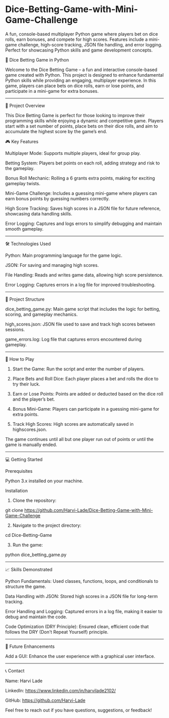 # Dice-Betting-Game-with-Mini-Game-Challenge
A fun, console-based multiplayer Python game where players bet on dice rolls, earn bonuses, and compete for high scores. Features include a mini-game challenge, high-score tracking, JSON file handling, and error logging. Perfect for showcasing Python skills and game development concepts.



🎲 Dice Betting Game in Python

Welcome to the Dice Betting Game – a fun and interactive console-based game created with Python. This project is designed to enhance fundamental Python skills while providing an engaging, multiplayer experience. In this game, players can place bets on dice rolls, earn or lose points, and participate in a mini-game for extra bonuses.


---

🚀 Project Overview

This Dice Betting Game is perfect for those looking to improve their programming skills while enjoying a dynamic and competitive game. Players start with a set number of points, place bets on their dice rolls, and aim to accumulate the highest score by the game’s end.

🎮 Key Features

Multiplayer Mode: Supports multiple players, ideal for group play.

Betting System: Players bet points on each roll, adding strategy and risk to the gameplay.

Bonus Roll Mechanic: Rolling a 6 grants extra points, making for exciting gameplay twists.

Mini-Game Challenge: Includes a guessing mini-game where players can earn bonus points by guessing numbers correctly.

High Score Tracking: Saves high scores in a JSON file for future reference, showcasing data handling skills.

Error Logging: Captures and logs errors to simplify debugging and maintain smooth gameplay.


---

🛠️ Technologies Used

Python: Main programming language for the game logic.

JSON: For saving and managing high scores.

File Handling: Reads and writes game data, allowing high score persistence.

Error Logging: Captures errors in a log file for improved troubleshooting.


---

📂 Project Structure

dice_betting_game.py: Main game script that includes the logic for betting, scoring, and gameplay mechanics.

high_scores.json: JSON file used to save and track high scores between sessions.

game_errors.log: Log file that captures errors encountered during gameplay.


---

🧩 How to Play

1. Start the Game: Run the script and enter the number of players.


2. Place Bets and Roll Dice: Each player places a bet and rolls the dice to try their luck.


3. Earn or Lose Points: Points are added or deducted based on the dice roll and the player’s bet.


4. Bonus Mini-Game: Players can participate in a guessing mini-game for extra points.


5. Track High Scores: High scores are automatically saved in highscores.json.



The game continues until all but one player run out of points or until the game is manually ended.


---

💻 Getting Started

Prerequisites

Python 3.x installed on your machine.


Installation

1. Clone the repository:

git clone https://github.com/Harvi-Lade/Dice-Betting-Game-with-Mini-Game-Challenge


2. Navigate to the project directory:

cd Dice-Betting-Game


3. Run the game:

python dice_betting_game.py


---

📈 Skills Demonstrated

Python Fundamentals: Used classes, functions, loops, and conditionals to structure the game.

Data Handling with JSON: Stored high scores in a JSON file for long-term tracking.

Error Handling and Logging: Captured errors in a log file, making it easier to debug and maintain the code.

Code Optimization (DRY Principle): Ensured clean, efficient code that follows the DRY (Don't Repeat Yourself) principle.



---

📝 Future Enhancements

Add a GUI: Enhance the user experience with a graphical user interface.


---


📞 Contact

Name: Harvi Lade

LinkedIn: https://www.linkedin.com/in/harvilade2102/

GitHub: https://github.com/Harvi-Lade


Feel free to reach out if you have questions, suggestions, or feedback!
